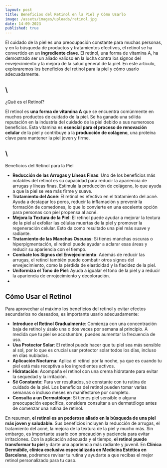 ```yaml
---
layout: post
title: Beneficios del Retinol en la Piel y Cómo Usarlo
image: /assets/images/uploads/retinol.jpg
date: 14-09-2023
published: true
---
```

El cuidado de la piel es una preocupación constante para muchas personas, y en la búsqueda de productos y tratamientos efectivos, el retinol se ha convertido en un **ingrediente clave**. El retinol, una forma de vitamina A, ha demostrado ser un aliado valioso en la lucha contra los signos del envejecimiento y la mejora de la salud general de la piel. En este artículo, exploraremos los beneficios del retinol para la piel y cómo usarlo adecuadamente.

## \
¿Qué es el Retinol?

El retinol es **una forma de vitamina A** que se encuentra comúnmente en muchos productos de cuidado de la piel. Se ha ganado una sólida reputación en la industria del cuidado de la piel debido a sus numerosos beneficios. Esta vitamina es **esencial para el proceso de renovación celular** de la piel y contribuye a la **producción de colágeno**, una proteína clave para mantener la piel joven y firme.

## \
Beneficios del Retinol para la Piel

* **Reducción de las Arrugas y Líneas Finas**: Uno de los beneficios más notables del retinol es su capacidad para reducir la apariencia de arrugas y líneas finas. Estimula la producción de colágeno, lo que ayuda a que la piel se vea más firme y suave.
* **Tratamiento del Acné**: El retinol es efectivo en el tratamiento del acné. Ayuda a destapar los poros, reducir la inflamación y prevenir la formación de comedones, lo que lo convierte en una excelente opción para personas con piel propensa al acné.
* **Mejora la Textura de la Piel**: El retinol puede ayudar a mejorar la textura de la piel al exfoliar las células muertas de la piel y promover la regeneración celular. Esto da como resultado una piel más suave y radiante.
* **Tratamiento de las Manchas Oscuras**: Si tienes manchas oscuras o hiperpigmentación, el retinol puede ayudar a aclarar esas áreas y reducir su apariencia con el tiempo.
* **Combate los Signos del Envejecimiento**: Además de reducir las arrugas, el retinol también puede combatir otros signos del envejecimiento, como la pérdida de elasticidad y la flacidez de la piel.
* **Uniformiza el Tono de Piel**: Ayuda a igualar el tono de la piel y a reducir la apariencia de enrojecimiento y decoloración.
*

## Cómo Usar el Retinol

Para aprovechar al máximo los beneficios del retinol y evitar efectos secundarios no deseados, es importante usarlo adecuadamente:

* **Introduce el Retinol Gradualmente**: Comienza con una concentración baja de retinol y úsalo una o dos veces por semana al principio. A medida que tu piel se acostumbre, puedes aumentar la frecuencia de uso.
* **Usa Protector Solar**: El retinol puede hacer que tu piel sea más sensible al sol, por lo que es crucial usar protector solar todos los días, incluso en días nublados.
* **Aplicación Nocturna**: Aplica el retinol por la noche, ya que es cuando tu piel está más receptiva a los ingredientes activos.
* **Hidratación**: Acompaña el retinol con una crema hidratante para evitar la sequedad y la irritación.
* **Sé Constante**: Para ver resultados, sé constante con tu rutina de cuidado de la piel. Los beneficios del retinol pueden tomar varias semanas o incluso meses en manifestarse por completo.
* **Consulta a un Dermatólogo**: Si tienes piel sensible o alguna preocupación específica, considera consultar a un dermatólogo antes de comenzar una rutina de retinol. 



En resumen, **el retinol es un poderoso aliado en la búsqueda de una piel más joven y saludable**. Sus beneficios incluyen la reducción de arrugas, el tratamiento del acné, la mejora de la textura de la piel y mucho más. Sin embargo, es importante usarlo con precaución y paciencia para evitar irritaciones. Con la aplicación adecuada y el tiempo, **el retinol puede transformar tu piel** y darte una apariencia más radiante y juvenil. En **Clínica Dermábile, clínica exclusiva especializada en Medicina Estética en Barcelona**, podremos revisar tu rutina y ayudarte a que recibas el mejor retinol personalizado para tu caso.